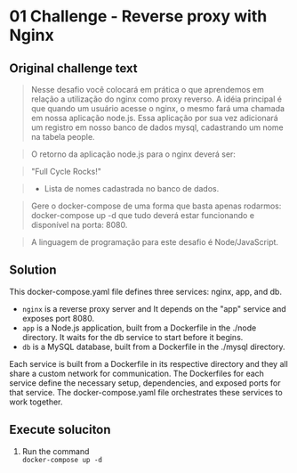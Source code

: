 # 01 Challenge - Reverse proxy with Nginx

## Original challenge text
> Nesse desafio você colocará em prática o que aprendemos em relação a utilização do nginx como proxy reverso. A idéia principal é que quando um usuário acesse o nginx, o mesmo fará uma chamada em nossa aplicação node.js. Essa aplicação por sua vez adicionará um registro em nosso banco de dados mysql, cadastrando um nome na tabela people.

> O retorno da aplicação node.js para o nginx deverá ser:

>"Full Cycle Rocks!"

>- Lista de nomes cadastrada no banco de dados.

>Gere o docker-compose de uma forma que basta apenas rodarmos: docker-compose up -d que tudo deverá estar funcionando e disponível na porta: 8080.

>A linguagem de programação para este desafio é Node/JavaScript.

## Solution

This docker-compose.yaml file defines three services: nginx, app, and db.

<ul>
    <li><code>nginx</code> is a reverse proxy server and It depends on the "app" service and exposes port 8080.</li>
    <li><code>app</code> is a Node.js application, built from a Dockerfile in the ./node directory. It waits for the db service to start before it begins.</li>
    <li><code>db</code> is a MySQL database, built from a Dockerfile in the ./mysql directory.</li>
</ul>

Each service is built from a Dockerfile in its respective directory and they all share a custom network for communication. The Dockerfiles for each service define the necessary setup, dependencies, and exposed ports for that service. The docker-compose.yaml file orchestrates these services to work together.


## Execute soluciton
<ol>
<li>Run the command</li>
    <code>docker-compose up -d</code>
</ol>
